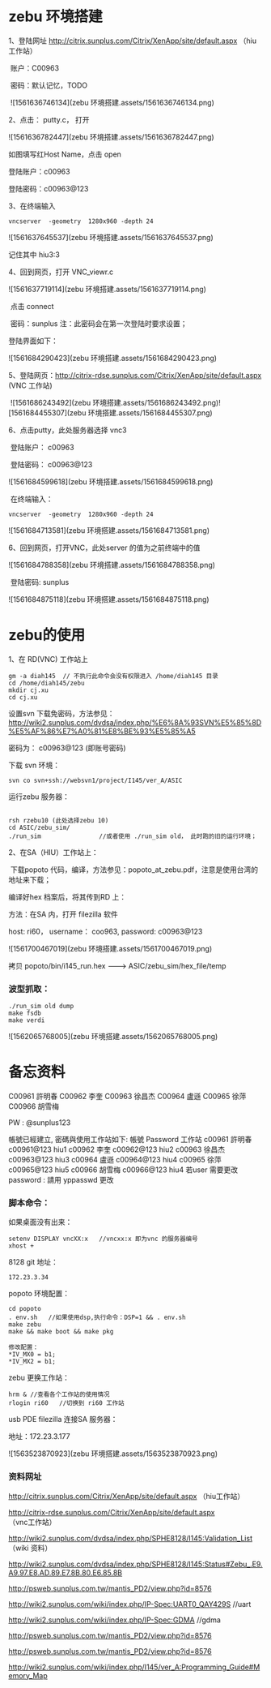 # zebu 环境搭建

1、登陆网址  <http://citrix.sunplus.com/Citrix/XenApp/site/default.aspx>   （hiu工作站）

​		账户：C00963 

​		密码：默认记忆，TODO

​		![1561636746134](zebu 环境搭建.assets/1561636746134.png)

2、点击： putty.c， 打开

![1561636782447](zebu 环境搭建.assets/1561636782447.png)

如图填写红Host Name，点击 open 

登陆账户：c00963

登陆密码：c00963@123

3、在终端输入

`vncserver  -geometry  1280x960 -depth 24`

![1561637645537](zebu 环境搭建.assets/1561637645537.png)

记住其中 hiu3:3 

4、回到网页，打开 VNC_viewr.c

![1561637719114](zebu 环境搭建.assets/1561637719114.png)

​		点击 connect

​		密码：sunplus    注：此密码会在第一次登陆时要求设置；

登陆界面如下：

![1561684290423](zebu 环境搭建.assets/1561684290423.png)



5、登陆网页：http://citrix-rdse.sunplus.com/Citrix/XenApp/site/default.aspx (VNC 工作站)

​	![1561686243492](zebu 环境搭建.assets/1561686243492.png)![1561684455307](zebu 环境搭建.assets/1561684455307.png)

6、点击putty，此处服务器选择 vnc3

​	登陆账户： c00963

​	登陆密码： c00963@123

![1561684599618](zebu 环境搭建.assets/1561684599618.png)

​	在终端输入： 

```
vncserver  -geometry  1280x960 -depth 24
```

![1561684713581](zebu 环境搭建.assets/1561684713581.png)

6、回到网页，打开VNC，此处server 的值为之前终端中的值

![1561684788358](zebu 环境搭建.assets/1561684788358.png)

​	登陆密码: sunplus

![1561684875118](zebu 环境搭建.assets/1561684875118.png)





# zebu的使用

1、在 RD(VNC) 工作站上

```
gm -a diah145  // 不执行此命令会没有权限进入 /home/diah145 目录
cd /home/diah145/zebu
mkdir cj.xu
cd cj.xu
```

设置svn 下载免密码，方法参见：http://wiki2.sunplus.com/dvdsa/index.php/%E6%8A%93SVN%E5%85%8D%E5%AF%86%E7%A0%81%E8%BE%93%E5%85%A5

密码为： c00963@123  (即账号密码)

下载 svn 环境：

```
svn co svn+ssh://websvn1/project/I145/ver_A/ASIC
```

运行zebu 服务器：

```

rsh rzebu10 (此处选择zebu 10)
cd ASIC/zebu_sim/
./run_sim                //或者使用 ./run_sim old， 此时跑的旧的运行环境；
```

2、在SA（HIU）工作站上：

​	下载popoto 代码，编译，方法参见：popoto_at_zebu.pdf，注意是使用台湾的地址来下载；

编译好hex 档案后，将其传到RD 上：

方法：在SA 内，打开 filezilla 软件

host: ri60， username： coo963, password: c00963@123

![1561700467019](zebu 环境搭建.assets/1561700467019.png)

拷贝 popoto/bin/i145_run.hex ---> ASIC/zebu_sim/hex_file/temp

### 波型抓取：

```
./run_sim old dump
make fsdb
make verdi
```

![1562065768005](zebu 环境搭建.assets/1562065768005.png)

# 备忘资料

C00961 許明春
C00962 李奎
C00963 徐昌杰
C00964 盧遜
C00965 徐萍
C00966 胡雪梅

PW : @sunplus123

帳號已經建立, 密碼與使用工作站如下:
帳號                         Password                工作站
c00961 許明春       c00961@123           hiu1
c00962 李奎           c00962@123           hiu2 
c00963 徐昌杰       c00963@123           hiu3
c00964 盧遜           c00964@123           hiu4
c00965 徐萍           c00965@123           hiu5
c00966 胡雪梅       c00966@123           hiu4
若user 需要更改password : 請用 yppasswd 更改

### 脚本命令：

如果桌面没有出来：

```
setenv DISPLAY vncXX:x   //vncxx:x 即为vnc 的服务器编号
xhost +
```

8128 git 地址：

```
172.23.3.34
```

popoto 环境配置：

```
cd popoto
. env.sh   //如果使用dsp,执行命令：DSP=1 && . env.sh
make zebu
make && make boot && make pkg

修改配置：
*IV_MX0 = b1;
*IV_MX2 = b1;
```

zebu 更换工作站：

```
hrm & //查看各个工作站的使用情况
rlogin ri60   //切换到 ri60 工作站
```

usb PDE filezilla 连接SA 服务器：

地址：172.23.3.177

![1563523870923](zebu 环境搭建.assets/1563523870923.png)

### 资料网址

<http://citrix.sunplus.com/Citrix/XenApp/site/default.aspx>   （hiu工作站）

<http://citrix-rdse.sunplus.com/Citrix/XenApp/site/default.aspx>  （vnc工作站）

http://wiki2.sunplus.com/dvdsa/index.php/SPHE8128/I145:Validation_List  （wiki 资料）

http://wiki2.sunplus.com/dvdsa/index.php/SPHE8128/I145:Status#Zebu_.E9.A9.97.E8.AD.89.E7.8B.80.E6.85.8B

http://psweb.sunplus.com.tw/mantis_PD2/view.php?id=8576

http://wiki2.sunplus.com/wiki/index.php/IP-Spec:UART0_QAY429S //uart

http://wiki2.sunplus.com/wiki/index.php/IP-Spec:GDMA //gdma

http://psweb.sunplus.com.tw/mantis_PD2/view.php?id=8576

http://psweb.sunplus.com.tw/mantis_PD2/view.php?id=8576

http://wiki2.sunplus.com/wiki/index.php/I145/ver_A:Programming_Guide#Memory_Map